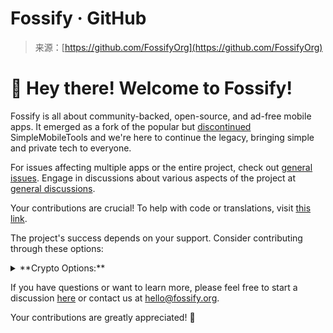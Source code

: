 <!--yml
category: 未分类
date: 2024-05-27 14:47:57
-->

# Fossify · GitHub

> 来源：[https://github.com/FossifyOrg](https://github.com/FossifyOrg)

# 👋 Hey there! Welcome to Fossify!

[](#-hey-there-welcome-to-fossify)

Fossify is all about community-backed, open-source, and ad-free mobile apps. It emerged as a fork of the popular but [discontinued](https://github.com/SimpleMobileTools/General-Discussion/issues/241) SimpleMobileTools and we're here to continue the legacy, bringing simple and private tech to everyone.

For issues affecting multiple apps or the entire project, check out [general issues](https://github.com/FossifyOrg/General-Discussion/issues). Engage in discussions about various aspects of the project at [general discussions](https://github.com/FossifyOrg/General-Discussion/discussions).

Your contributions are crucial! To help with code or translations, visit [this link](https://github.com/FossifyOrg/General-Discussion?tab=readme-ov-file#faq).

The project's success depends on your support. Consider contributing through these options:

<details><summary>**Crypto Options:**</summary>

Show your support through cryptocurrency donations:

*   **BTC:** `bc1q5flmuh5f3canqza07cfekjn64p2aqvd2w7pnn3`
*   **ETH:** `0x9354fC372BC3BdA58766a8a9Fabadf77A76CdE01`
*   **XMR:** `48FkVUcJ7AGeBMR4SC4J7QU5nAt6YNwKZWz6sGDT1s5haEY7reZtJr5CniXLaQzTzGAuZNoc83BQAcETHw1d3Lkn8AAf1XF`
*   **TRX:** `TGi4VpD1D9A9ZvyP9d3aVowwzMSvev2hub`</details> 

If you have questions or want to learn more, please feel free to start a discussion [here](https://github.com/orgs/FossifyOrg/discussions) or contact us at [hello@fossify.org](mailto:hello@fossify.org).

Your contributions are greatly appreciated! 🌟